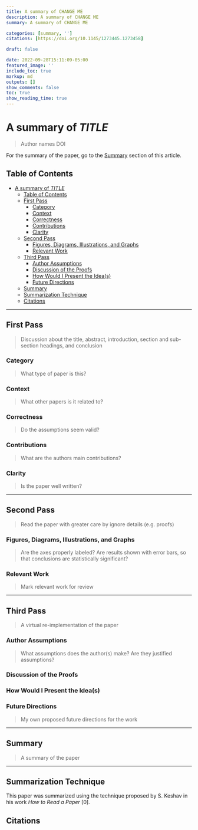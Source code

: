 ```yaml
---
title: A summary of CHANGE ME
description: A summary of CHANGE ME
summary: A summary of CHANGE ME

categories: [summary, '']
citations: [https://doi.org/10.1145/1273445.1273458]

draft: false

date: 2022-09-28T15:11:09-05:00
featured_image: ''
include_toc: true
markup: md
outputs: []
show_comments: false
toc: true
show_reading_time: true
---
```


# A summary of *TITLE*

> Author names DOI

For the summary of the paper, go to the [Summary](#summary) section of this
article.

## Table of Contents

- [A summary of *TITLE*](#a-summary-of-title)
  - [Table of Contents](#table-of-contents)
  - [First Pass](#first-pass)
    - [Category](#category)
    - [Context](#context)
    - [Correctness](#correctness)
    - [Contributions](#contributions)
    - [Clarity](#clarity)
  - [Second Pass](#second-pass)
    - [Figures, Diagrams, Illustrations, and Graphs](#figures-diagrams-illustrations-and-graphs)
    - [Relevant Work](#relevant-work)
  - [Third Pass](#third-pass)
    - [Author Assumptions](#author-assumptions)
    - [Discussion of the Proofs](#discussion-of-the-proofs)
    - [How Would I Present the Idea(s)](#how-would-i-present-the-ideas)
    - [Future Directions](#future-directions)
  - [Summary](#summary)
  - [Summarization Technique](#summarization-technique)
  - [Citations](#citations)

______________________________________________________________________

## First Pass

> Discussion about the title, abstract, introduction, section and sub-section
> headings, and conclusion

### Category

> What type of paper is this?

### Context

> What other papers is it related to?

### Correctness

> Do the assumptions seem valid?

### Contributions

> What are the authors main contributions?

### Clarity

> Is the paper well written?

______________________________________________________________________

## Second Pass

> Read the paper with greater care by ignore details (e.g. proofs)

### Figures, Diagrams, Illustrations, and Graphs

> Are the axes properly labeled? Are results shown with error bars, so that
> conclusions are statistically significant?

### Relevant Work

> Mark relevant work for review

______________________________________________________________________

## Third Pass

> A virtual re-implementation of the paper

### Author Assumptions

> What assumptions does the author(s) make? Are they justified assumptions?

### Discussion of the Proofs

### How Would I Present the Idea(s)

### Future Directions

> My own proposed future directions for the work

______________________________________________________________________

## Summary

> A summary of the paper

______________________________________________________________________

## Summarization Technique

This paper was summarized using the technique proposed by S. Keshav in his work
*How to Read a Paper* \[0\].

## Citations
